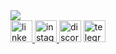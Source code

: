 <img src="https://raw.githubusercontent.com/catppuccin/catppuccin/main/assets/footers/gray0_ctp_on_line.svg"  />

<div align="left">
  <a href="https://www.linkedin.com/in/sajjadmrx" target="_blank">
    <img src="https://img.shields.io/static/v1?message=LinkedIn&logo=linkedin&label=&color=0077B5&logoColor=white&labelColor=&style=for-the-badge" height="35" alt="linkedin logo"  />
  </a>
  <a href="https://instagram.com/sajjadmrx" target="_blank">
    <img src="https://img.shields.io/static/v1?message=Instagram&logo=instagram&label=&color=E4405F&logoColor=white&labelColor=&style=for-the-badge" height="35" alt="instagram logo"  />
  </a>
  <img src="https://img.shields.io/static/v1?message=Discord&logo=discord&label=sajjadmrx&color=7289DA&logoColor=white&labelColor=&style=for-the-badge" height="35" alt="discord logo"  />
  <a href="https://t.me/sajjadmrx" target="_blank">
    <img src="https://img.shields.io/static/v1?message=Telegram&logo=telegram&label=&color=2CA5E0&logoColor=white&labelColor=&style=for-the-badge" height="35" alt="telegram logo"  />
  </a>
</div>
